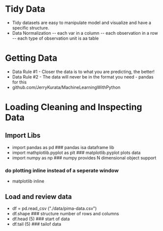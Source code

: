 # Tidy Data
- Tidy datasets are easy to manipulate model and visualize
and have a specific structure. 
- Data Normalization 
-- each var in a column
-- each observation in a row
-- each type of observation unit is aa table

# Getting Data
- Data Rule #1 - Closer the data is to what you are predicting, the better!
- Data Rule #2 - The data will never be in the format you need - pandas for this
- github.com/JerryKurata/MachineLearningWithPython

# Loading Cleaning and Inspecting Data
## Import Libs
- import pandas as pd ### pandas isa dataframe lib
- import mathplotlib.pyplot as plt ### matplotlib.pyplot plots data
- import numpy as np ### numpy provides N dimensional object support 

### do plotting inline instead of a seperate window
- matplotlib inline

## Load and review data
- df = pd.read_csv ("./data/pima-data.csv")
- df.shape ### structure number of rows and columns
- df.head (5) ### start of data
- df.tail (5) ### tailof data



